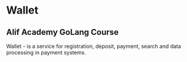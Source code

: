 # Wallet 
## Alif Academy GoLang Course
Wallet - is a service for registration, deposit, payment, search and data processing in payment systems.
